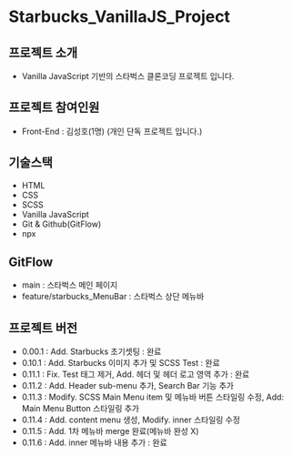 # Starbucks_VanillaJS_Project

## 프로젝트 소개
- Vanilla JavaScript 기반의 스타벅스 클론코딩 프로젝트 입니다.

## 프로젝트 참여인원
- Front-End : 김성호(1명)
(개인 단독 프로젝트 입니다.)

## 기술스택
- HTML
- CSS
- SCSS
- Vanilla JavaScript
- Git & Github(GitFlow)
- npx

## GitFlow
- main : 스타벅스 메인 페이지
- feature/starbucks_MenuBar : 스타벅스 상단 메뉴바

## 프로젝트 버전
- 0.00.1 : Add. Starbucks 초기셋팅 : 완료
- 0.10.1 : Add. Starbucks 이미지 추가 및 SCSS Test : 완료
- 0.11.1 : Fix. Test 태그 제거, Add. 헤더 및 헤더 로고 영역 추가 : 완료
- 0.11.2 : Add. Header sub-menu 추가, Search Bar 기능 추가
- 0.11.3 : Modify. SCSS Main Menu item 및 메뉴바 버튼 스타일링 수정, Add: Main Menu Button 스타일링 추가
- 0.11.4 : Add. content menu 생성, Modify. inner 스타일링 수정
- 0.11.5 : Add. 1차 메뉴바 merge 완료(메뉴바 완성 X)
- 0.11.6 : Add. inner 메뉴바 내용 추가 : 완료
